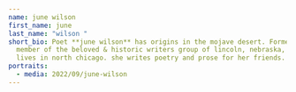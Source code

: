 ```yaml
---
name: june wilson
first_name: june
last_name: "wilson "
short_bio: Poet **june wilson** has origins in the mojave desert. Formerly a
  member of the beloved & historic writers group of lincoln, nebraska, she now
  lives in north chicago. she writes poetry and prose for her friends.
portraits:
  - media: 2022/09/june-wilson
---
```

